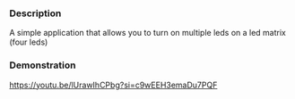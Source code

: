 ### Description
A simple application that allows you to turn on multiple leds on a led matrix (four leds) 

### Demonstration
https://youtu.be/lUrawIhCPbg?si=c9wEEH3emaDu7PQF
